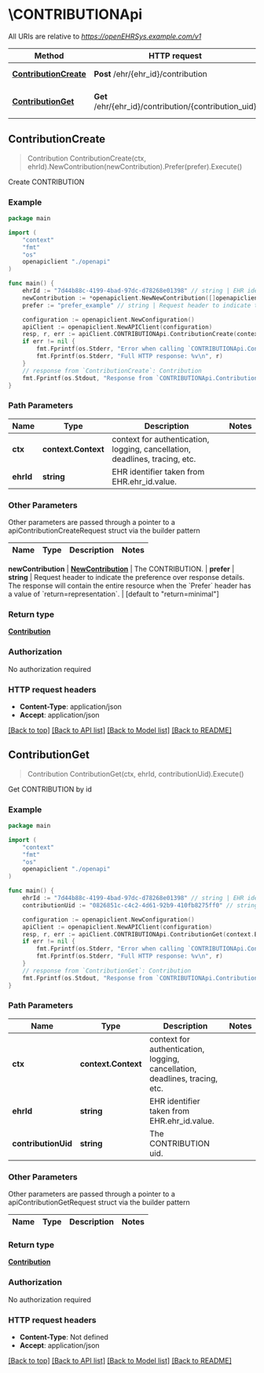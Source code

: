 # \CONTRIBUTIONApi

All URIs are relative to *https://openEHRSys.example.com/v1*

Method | HTTP request | Description
------------- | ------------- | -------------
[**ContributionCreate**](CONTRIBUTIONApi.md#ContributionCreate) | **Post** /ehr/{ehr_id}/contribution | Create CONTRIBUTION
[**ContributionGet**](CONTRIBUTIONApi.md#ContributionGet) | **Get** /ehr/{ehr_id}/contribution/{contribution_uid} | Get CONTRIBUTION by id



## ContributionCreate

> Contribution ContributionCreate(ctx, ehrId).NewContribution(newContribution).Prefer(prefer).Execute()

Create CONTRIBUTION



### Example

```go
package main

import (
    "context"
    "fmt"
    "os"
    openapiclient "./openapi"
)

func main() {
    ehrId := "7d44b88c-4199-4bad-97dc-d78268e01398" // string | EHR identifier taken from EHR.ehr_id.value. 
    newContribution := *openapiclient.NewNewContribution([]openapiclient.UpdateVersion{*openapiclient.NewUpdateVersion(*openapiclient.NewTerminologyCode("TerminologyId_example", "CodeString_example"), *openapiclient.NewVersionable(), *openapiclient.NewUpdateAudit(*openapiclient.NewTerminologyCode("TerminologyId_example", "CodeString_example"), *openapiclient.NewPartyProxy("Type_example")))}, *openapiclient.NewUpdateAudit(, *openapiclient.NewPartyProxy("Type_example"))) // NewContribution | The CONTRIBUTION. 
    prefer := "prefer_example" // string | Request header to indicate the preference over response details. The response will contain the entire resource when the `Prefer` header has a value of `return=representation`.  (optional) (default to "return=minimal")

    configuration := openapiclient.NewConfiguration()
    apiClient := openapiclient.NewAPIClient(configuration)
    resp, r, err := apiClient.CONTRIBUTIONApi.ContributionCreate(context.Background(), ehrId).NewContribution(newContribution).Prefer(prefer).Execute()
    if err != nil {
        fmt.Fprintf(os.Stderr, "Error when calling `CONTRIBUTIONApi.ContributionCreate``: %v\n", err)
        fmt.Fprintf(os.Stderr, "Full HTTP response: %v\n", r)
    }
    // response from `ContributionCreate`: Contribution
    fmt.Fprintf(os.Stdout, "Response from `CONTRIBUTIONApi.ContributionCreate`: %v\n", resp)
}
```

### Path Parameters


Name | Type | Description  | Notes
------------- | ------------- | ------------- | -------------
**ctx** | **context.Context** | context for authentication, logging, cancellation, deadlines, tracing, etc.
**ehrId** | **string** | EHR identifier taken from EHR.ehr_id.value.  | 

### Other Parameters

Other parameters are passed through a pointer to a apiContributionCreateRequest struct via the builder pattern


Name | Type | Description  | Notes
------------- | ------------- | ------------- | -------------

 **newContribution** | [**NewContribution**](NewContribution.md) | The CONTRIBUTION.  | 
 **prefer** | **string** | Request header to indicate the preference over response details. The response will contain the entire resource when the &#x60;Prefer&#x60; header has a value of &#x60;return&#x3D;representation&#x60;.  | [default to &quot;return&#x3D;minimal&quot;]

### Return type

[**Contribution**](Contribution.md)

### Authorization

No authorization required

### HTTP request headers

- **Content-Type**: application/json
- **Accept**: application/json

[[Back to top]](#) [[Back to API list]](../README.md#documentation-for-api-endpoints)
[[Back to Model list]](../README.md#documentation-for-models)
[[Back to README]](../README.md)


## ContributionGet

> Contribution ContributionGet(ctx, ehrId, contributionUid).Execute()

Get CONTRIBUTION by id



### Example

```go
package main

import (
    "context"
    "fmt"
    "os"
    openapiclient "./openapi"
)

func main() {
    ehrId := "7d44b88c-4199-4bad-97dc-d78268e01398" // string | EHR identifier taken from EHR.ehr_id.value. 
    contributionUid := "0826851c-c4c2-4d61-92b9-410fb8275ff0" // string | The CONTRIBUTION uid. 

    configuration := openapiclient.NewConfiguration()
    apiClient := openapiclient.NewAPIClient(configuration)
    resp, r, err := apiClient.CONTRIBUTIONApi.ContributionGet(context.Background(), ehrId, contributionUid).Execute()
    if err != nil {
        fmt.Fprintf(os.Stderr, "Error when calling `CONTRIBUTIONApi.ContributionGet``: %v\n", err)
        fmt.Fprintf(os.Stderr, "Full HTTP response: %v\n", r)
    }
    // response from `ContributionGet`: Contribution
    fmt.Fprintf(os.Stdout, "Response from `CONTRIBUTIONApi.ContributionGet`: %v\n", resp)
}
```

### Path Parameters


Name | Type | Description  | Notes
------------- | ------------- | ------------- | -------------
**ctx** | **context.Context** | context for authentication, logging, cancellation, deadlines, tracing, etc.
**ehrId** | **string** | EHR identifier taken from EHR.ehr_id.value.  | 
**contributionUid** | **string** | The CONTRIBUTION uid.  | 

### Other Parameters

Other parameters are passed through a pointer to a apiContributionGetRequest struct via the builder pattern


Name | Type | Description  | Notes
------------- | ------------- | ------------- | -------------



### Return type

[**Contribution**](Contribution.md)

### Authorization

No authorization required

### HTTP request headers

- **Content-Type**: Not defined
- **Accept**: application/json

[[Back to top]](#) [[Back to API list]](../README.md#documentation-for-api-endpoints)
[[Back to Model list]](../README.md#documentation-for-models)
[[Back to README]](../README.md)

